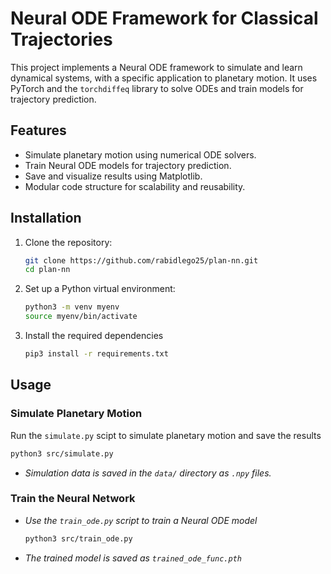 # Neural ODE Framework for Classical Trajectories

This project implements a Neural ODE framework to simulate and learn dynamical systems, with a specific application to planetary motion. It uses PyTorch and the `torchdiffeq` library to solve ODEs and train models for trajectory prediction.

## Features
- Simulate planetary motion using numerical ODE solvers.
- Train Neural ODE models for trajectory prediction.
- Save and visualize results using Matplotlib.
- Modular code structure for scalability and reusability.

## Installation

1. Clone the repository:
   ```bash
   git clone https://github.com/rabidlego25/plan-nn.git
   cd plan-nn
   ```
2. Set up a Python virtual environment:
   ```bash
   python3 -m venv myenv
   source myenv/bin/activate
   ```
3. Install the required dependencies
   ```bash
   pip3 install -r requirements.txt
   ```

## Usage

### Simulate Planetary Motion

Run the `simulate.py` scipt to simulate planetary motion and save the results
   ```bash
   python3 src/simulate.py
   ```
- *Simulation data is saved in the `data/` directory as `.npy` files.*

### Train the Neural Network

- *Use the `train_ode.py` script to train a Neural ODE model*
   ```bash
   python3 src/train_ode.py
   ```
- *The trained model is saved as `trained_ode_func.pth`*

